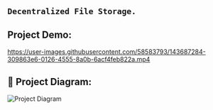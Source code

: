 ## ``` Decentralized File Storage. ```

## Project Demo:
https://user-images.githubusercontent.com/58583793/143687284-309863e6-0126-4555-8a0b-6acf4feb822a.mp4



## 🔧 Project Diagram:
![Project Diagram](https://bafybeibjxww6yz26iv3zvmahlv5er7plouqiwpfqxn55flo6xyhdv7eq4m.ipfs.infura-ipfs.io/)
